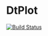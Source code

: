 # DtPlot

[![Build Status](https://travis-ci.org/dejakaymac/DtPlot.jl.svg?branch=master)](https://travis-ci.org/dejakaymac/DtPlot.jl)
